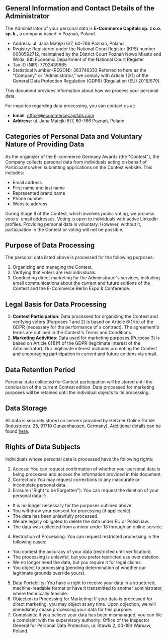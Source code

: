 ## General Information and Contact Details of the Administrator
The Administrator of your personal data is **E-Commerce Capitals sp. z o.o. sp. k.**, a company based in Poznań, Poland.
- Address: ul. Jana Matejki 6/7, 60-766 Poznań, Poland
- Registry: Registered under the National Court Register (KRS) number 0000592712, maintained by the District Court Poznań Nowe Miasto and Wilda, 8th Economic Department of the National Court Register
- Tax ID (NIP): 7792439665
- Statistical Number (REGON): 363746333
Referred to here as the "Company" or "Administrator," we comply with Article 12(1) of the General Data Protection Regulation (GDPR) (Regulation (EU) 2016/679). 

This document provides information about how we process your personal data.

For inquiries regarding data processing, you can contact us at:
- **Email**: office@ecommercecapitals.com
- **Address**: ul. Jana Matejki 6/7, 60-766 Poznań, Poland
## Categories of Personal Data and Voluntary Nature of Providing Data
As the organizer of the E-commerce Germany Awards (the "Contest"), the Company collects personal data from individuals acting on behalf of Participants when submitting applications on the Contest website. This includes:
- Email address
- First name and last name
- Represented brand name
- Phone number
- Website address

During Stage II of the Contest, which involves public voting, we process voters' email addresses. Voting is open to individuals with active LinkedIn profiles.
Providing personal data is voluntary. However, without it, participation in the Contest or voting will not be possible.
## Purpose of Data Processing
The personal data listed above is processed for the following purposes:
1. Organizing and managing the Contest.
2. Verifying that voters are real individuals.
3. Conducting direct marketing for the Administrator's services, including email communications about the current and future editions of the Contest and the E-Commerce Berlin Expo & Conference.
## Legal Basis for Data Processing
1. **Contest Participation**: Data processed for organizing the Contest and verifying voters (Purposes 1 and 2) is based on Article 6(1)(b) of the GDPR (necessary for the performance of a contract). The agreement's terms are outlined in the Contest's Terms and Conditions.
2. **Marketing Activities**: Data used for marketing purposes (Purpose 3) is based on Article 6(1)(f) of the GDPR (legitimate interest of the Administrator). Our legitimate interest includes promoting the Contest and encouraging participation in current and future editions via email.
## Data Retention Period
Personal data collected for Contest participation will be stored until the conclusion of the current Contest edition.
Data processed for marketing purposes will be retained until the individual objects to its processing.
## Data Storage
All data is securely stored on servers provided by Hetzner Online GmbH (Industriestr. 25, 91710 Gunzenhausen, Germany). Additional details can be found [here](https://www.hetzner.com/rechtliches/impressum?country=us).
## Rights of Data Subjects
Individuals whose personal data is processed have the following rights:
1. Access: You can request confirmation of whether your personal data is being processed and access the information provided in this document.
2. Correction: You may request corrections to any inaccurate or incomplete personal data.
3. Erasure ("Right to be Forgotten"): You can request the deletion of your personal data if:
- It is no longer necessary for the purposes outlined above.
- You withdraw your consent for processing (if applicable).
- The data has been unlawfully processed.
- We are legally obligated to delete the data under EU or Polish law.
- The data was collected from a minor under 18 through an online service.
4. Restriction of Processing: You can request restricted processing in the following cases:
- You contest the accuracy of your data (restricted until verification).
- The processing is unlawful, but you prefer restricted use over deletion.
- We no longer need the data, but you require it for legal claims.
- You object to processing (pending determination of whether our legitimate grounds override yours).
5. Data Portability: You have a right to receive your data in a structured, machine-readable format or have it transmitted to another administrator, where technically feasible.
6. Objection to Processing for Marketing: If your data is processed for direct marketing, you may object at any time. Upon objection, we will immediately cease processing your data for this purpose.
7.	Complaints: If you believe your data has been mismanaged, you can file a complaint with the supervisory authority: Office of the Inspector General for Personal Data Protection, ul. Stawki 2, 00-193 Warsaw, Poland.